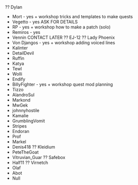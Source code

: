 ?? Dylan
 - Mort - yes + workshop tricks and templates to make quests
- Vegetto - yes ASK FOR DETAILS
- RP - yes + workshop how to make a patch (solo)
- Remiros - yes
- Vennin CONTACT LATER
?? EJ-12
?? Lady Phoenix
- Von Djangos - yes + workshop adding voiced lines
- Kalinter
- DetailDevil
- Ruffin
- Katya
- Tewl
- Wolli
- Endify
- BillyFighter - yes + workshop quest mod planning
- Tizzo
- AlandroSul
- Markond
- MwGek
- johnnyhostile
- Kamalie
- GrumblingVomit
- Stripes
- Endoran
- Prof
- Markel
- Denis418
?? Kleidium
- PeteTheGoat
- Vitruvian_Guar
?? Safebox
- Half11
?? Virnetch
- Olaf
- Abot
- Null
